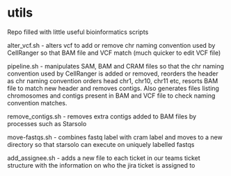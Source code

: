 # utils
Repo filled with little useful bioinformatics scripts

alter_vcf.sh - alters vcf to add or remove chr naming convention used by CellRanger so that BAM file and VCF match (much quicker to edit VCF file)

pipeline.sh - manipulates SAM, BAM and CRAM files so that the chr naming convention used by CellRanger is added or removed, reorders the header as chr naming convention orders head chr1, chr10, chr11 etc, resorts BAM file to match new header and removes contigs. Also generates files listing chromosomes and contigs present in BAM and VCF file to check naming convention matches.

remove_contigs.sh - removes extra contigs added to BAM files by processes such as Starsolo 

move-fastqs.sh - combines fastq label with cram label and moves to a new directory so that starsolo can execute on uniquely labelled fastqs

add_assignee.sh - adds a new file to each ticket in our teams ticket structure with the information on who the jira ticket is assigned to

